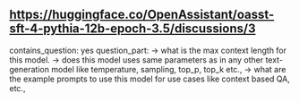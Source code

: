 ## https://huggingface.co/OpenAssistant/oasst-sft-4-pythia-12b-epoch-3.5/discussions/3

contains_question: yes
question_part: 
-> what is the max context length for this model.
-> does this model uses same parameters as in any other text-generation model like temperature, sampling, top_p, top_k etc.,
-> what are the example prompts to use this model for use cases like context based QA, etc.,